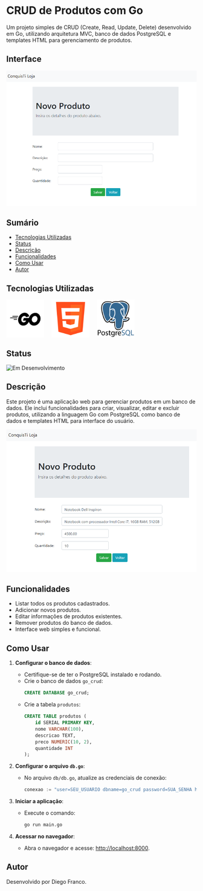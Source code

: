 # CRUD de Produtos com Go

Um projeto simples de CRUD (Create, Read, Update, Delete) desenvolvido em Go, utilizando arquitetura MVC, banco de dados PostgreSQL e templates HTML para gerenciamento de produtos.

## Interface

<div align="center">
  <img src="images/interface.png" alt="Imagem do Projeto" width="900">
</div>

## Sumário

- [Tecnologias Utilizadas](#tecnologias-utilizadas)
- [Status](#status)
- [Descrição](#descrição)
- [Funcionalidades](#funcionalidades)
- [Como Usar](#como-usar)
- [Autor](#autor)

## Tecnologias Utilizadas

<div style="display: flex; flex-direction: row;">
  <div style="margin-right: 20px; display: flex; justify-content: flex-start;">
    <img src="images/go.png" alt="Logo Go" width="100"/>
  </div>
  <div style="margin-right: 20px; display: flex; justify-content: flex-start;">
    <img src="images/html.png" alt="Logo HTML" width="100"/>
  </div>
  <div style="margin-right: 20px; display: flex; justify-content: flex-start;">
    <img src="images/postgres.png" alt="Logo PostgreSQL" width="100"/>
  </div>
</div>

## Status

![Em Desenvolvimento](http://img.shields.io/static/v1?label=STATUS&message=EM%20DESENVOLVIMENTO&color=RED&style=for-the-badge)

## Descrição

Este projeto é uma aplicação web para gerenciar produtos em um banco de dados. Ele inclui funcionalidades para criar, visualizar, editar e excluir produtos, utilizando a linguagem Go com PostgreSQL como banco de dados e templates HTML para interface do usuário.

<div align="center">
  <img src="images/interface2.png" alt="Imagem do Projeto" width="900">
</div>

## Funcionalidades

- Listar todos os produtos cadastrados.
- Adicionar novos produtos.
- Editar informações de produtos existentes.
- Remover produtos do banco de dados.
- Interface web simples e funcional.

## Como Usar

1. **Configurar o banco de dados**:

   - Certifique-se de ter o PostgreSQL instalado e rodando.
   - Crie o banco de dados `go_crud`:
     ```sql
     CREATE DATABASE go_crud;
     ```
   - Crie a tabela `produtos`:
     ```sql
     CREATE TABLE produtos (
         id SERIAL PRIMARY KEY,
         nome VARCHAR(100),
         descricao TEXT,
         preco NUMERIC(10, 2),
         quantidade INT
     );
     ```

2. **Configurar o arquivo `db.go`**:

   - No arquivo `db/db.go`, atualize as credenciais de conexão:
     ```go
     conexao := "user=SEU_USUARIO dbname=go_crud password=SUA_SENHA host=localhost sslmode=disable"
     ```

3. **Iniciar a aplicação**:

   - Execute o comando:
     ```bash
     go run main.go
     ```

4. **Acessar no navegador**:
   - Abra o navegador e acesse: [http://localhost:8000](http://localhost:8000).

## Autor

Desenvolvido por Diego Franco.
